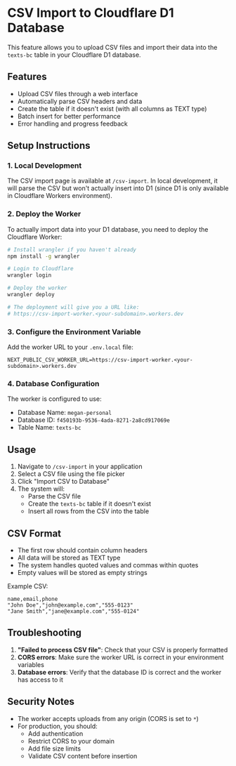 # CSV Import to Cloudflare D1 Database

This feature allows you to upload CSV files and import their data into the `texts-bc` table in your Cloudflare D1 database.

## Features

- Upload CSV files through a web interface
- Automatically parse CSV headers and data
- Create the table if it doesn't exist (with all columns as TEXT type)
- Batch insert for better performance
- Error handling and progress feedback

## Setup Instructions

### 1. Local Development

The CSV import page is available at `/csv-import`. In local development, it will parse the CSV but won't actually insert into D1 (since D1 is only available in Cloudflare Workers environment).

### 2. Deploy the Worker

To actually import data into your D1 database, you need to deploy the Cloudflare Worker:

```bash
# Install wrangler if you haven't already
npm install -g wrangler

# Login to Cloudflare
wrangler login

# Deploy the worker
wrangler deploy

# The deployment will give you a URL like:
# https://csv-import-worker.<your-subdomain>.workers.dev
```

### 3. Configure the Environment Variable

Add the worker URL to your `.env.local` file:

```
NEXT_PUBLIC_CSV_WORKER_URL=https://csv-import-worker.<your-subdomain>.workers.dev
```

### 4. Database Configuration

The worker is configured to use:
- Database Name: `megan-personal`
- Database ID: `f450193b-9536-4ada-8271-2a8cd917069e`
- Table Name: `texts-bc`

## Usage

1. Navigate to `/csv-import` in your application
2. Select a CSV file using the file picker
3. Click "Import CSV to Database"
4. The system will:
   - Parse the CSV file
   - Create the `texts-bc` table if it doesn't exist
   - Insert all rows from the CSV into the table

## CSV Format

- The first row should contain column headers
- All data will be stored as TEXT type
- The system handles quoted values and commas within quotes
- Empty values will be stored as empty strings

Example CSV:
```csv
name,email,phone
"John Doe","john@example.com","555-0123"
"Jane Smith","jane@example.com","555-0124"
```

## Troubleshooting

1. **"Failed to process CSV file"**: Check that your CSV is properly formatted
2. **CORS errors**: Make sure the worker URL is correct in your environment variables
3. **Database errors**: Verify that the database ID is correct and the worker has access to it

## Security Notes

- The worker accepts uploads from any origin (CORS is set to `*`)
- For production, you should:
  - Add authentication
  - Restrict CORS to your domain
  - Add file size limits
  - Validate CSV content before insertion